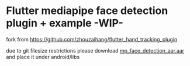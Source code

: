 # Flutter mediapipe face detection plugin + example -WIP-

fork from https://github.com/zhouzaihang/flutter_hand_tracking_plugin

due to git filesize restrictions please download [mp_face_detection_aar.aar](https://drive.google.com/file/d/1EeHBYtrCLHGEYw1xnEG2bIk6RGMgHiCQ/view?usp=sharing) and place it under android/libs
